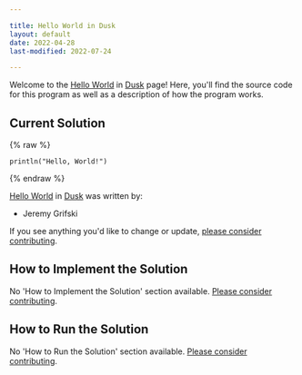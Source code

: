 ```yaml
---

title: Hello World in Dusk
layout: default
date: 2022-04-28
last-modified: 2022-07-24

---
```


Welcome to the [Hello World](https://sampleprograms.io/projects/hello-world) in [Dusk](https://sampleprograms.io/languages/dusk) page! Here, you'll find the source code for this program as well as a description of how the program works.

## Current Solution

{% raw %}

```dusk
println("Hello, World!")
```

{% endraw %}

[Hello World](https://sampleprograms.io/projects/hello-world) in [Dusk](https://sampleprograms.io/languages/dusk) was written by:

- Jeremy Grifski

If you see anything you'd like to change or update, [please consider contributing](https://github.com/TheRenegadeCoder/sample-programs).

## How to Implement the Solution

No 'How to Implement the Solution' section available. [Please consider contributing](https://github.com/TheRenegadeCoder/sample-programs-website).

## How to Run the Solution

No 'How to Run the Solution' section available. [Please consider contributing](https://github.com/TheRenegadeCoder/sample-programs-website).